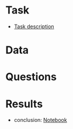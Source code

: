 # Task
- [Task description](https://github.com/yurywallet/test_assignments/blob/main/KuhneNagel_2019/task.pdf)

# Data


# Questions


# Results
- conclusion: [Notebook](https://github.com/yurywallet/test_assignments/blob/main/KuhneNagel_2019/Kuhne%20und%20Nagel.ipynb)
